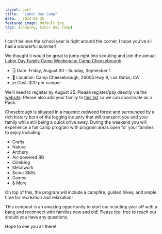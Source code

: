 ```yaml
---
layout: post
title:  "Labor Day Camp"
date:   2024-08-25
featured_image: default.jpg
tags: [Camping, Labor Day Camp]
---
```


I can’t believe the school year is right around the corner, I hope you’ve all had a wonderful summer!

We thought it would be great to jump right into scouting and join the annual [Labor Day Family Camp Weekend at Camp Cheesebrough](https://scoutingevent.com/055-FamilyCampCSR).

* 🗓️ Date: Friday, August 30 - Sunday, September 1
* 📍 Location: Camp Cheesebrough, 26005 Hwy 9, Los Gatos, CA
* 💵 Cost: $70 per camper

We’ll need to register by August 25. Please register/pay directly via the [website](https://scoutingevent.com/055-FamilyCampCSR). Please also add your family to [this list](https://docs.google.com/spreadsheets/d/17-_tOvmeSYTuumce2Mk-9PU-ohjQXNvCLDuPO_KcfQE/edit?usp=sharing) so we can coordinate as a Pack.

Chesebrough is situated in a majestic redwood forest and surrounded by a rich history born of the logging industry that will transport you and your family while still being a quick drive away. During the weekend you will experience a full camp program with program areas open for your families to enjoy including:

* Crafts
* Nature
* Archery
* Air-powered BB
* Climbing
* Metalwork
* Scout Skills
* Games
* & More

On top of this, the program will include a campfire, guided hikes, and ample time for recreation and relaxation!

This campout is an amazing opportunity to start our scouting year off with a bang and reconnect with families new and old! Please feel free to reach out should you have any questions.

Hope to see you all there!

